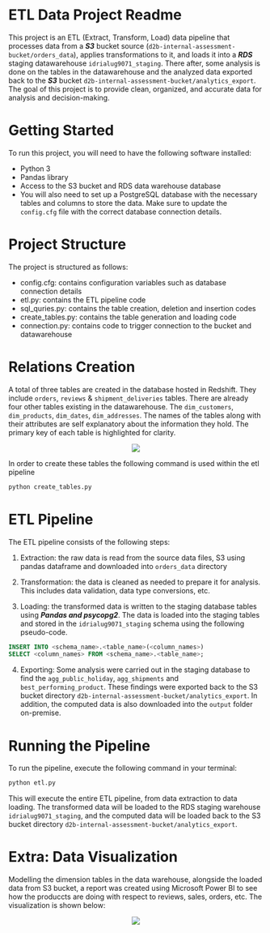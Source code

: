 # ETL Data Project Readme
This project is an ETL (Extract, Transform, Load) data pipeline that processes data from a ***S3*** bucket source (`d2b-internal-assessment-bucket/orders_data`), applies transformations to it, and loads it into a ***RDS*** staging datawarehouse `idrialug9071_staging`. There after, some analysis is done on the tables in the datawarehouse and the analyzed data exported back to the ***S3*** bucket `d2b-internal-assessment-bucket/analytics_export`. The goal of this project is to provide clean, organized, and accurate data for analysis and decision-making.

# Getting Started
To run this project, you will need to have the following software installed:

* Python 3
* Pandas library
* Access to the S3 bucket and RDS data warehouse database
* You will also need to set up a PostgreSQL database with the necessary tables and columns to store the data. Make sure to update the `config.cfg` file with the correct database connection details.

# Project Structure

The project is structured as follows:

* config.cfg: contains configuration variables such as database connection details
* etl.py: contains the ETL pipeline code
* sql_quries.py: contains the table creation, deletion and insertion codes
* create_tables.py: contains the table generation and loading code
* connection.py: contains code to trigger connection to the bucket and datawarehouse


# Relations Creation
A total of three tables are created in the database hosted in Redshift. They include `orders`, `reviews` & `shipment_deliveries` tables. There are already four other tables existing in the datawarehouse. The `dim_customers`, `dim_products`, `dim_dates`, `dim_addresses`. The names of the tables along with their attributes are self explanatory about the information they hold. The primary key of each table is highlighted for clarity.

<p align="center">
  <img src="https://github.com/AlugoIdris/idrialug9071_d2b_project/blob/main/images/Data%20Model.png">
</p>


In order to create these tables the following command is used within the etl pipeline
```bash
python create_tables.py
``` 

# ETL Pipeline
The ETL pipeline consists of the following steps:

1. Extraction: the raw data is read from the source data files, S3 using pandas dataframe and downloaded into `orders_data` directory

2. Transformation: the data is cleaned as needed to prepare it for analysis. This includes data validation, data type conversions, etc.

3. Loading: the transformed data is written to the staging database tables using ***Pandas and psycopg2***. The data is loaded into the staging tables and stored in the `idrialug9071_staging` schema using the following pseudo-code.

```SQL
INSERT INTO <schema_name>.<table_name>(<column_names>)
SELECT <column_names> FROM <schema_name>.<table_name>;
```
4. Exporting: Some analysis were carried out in the staging database to find the `agg_public_holiday`, `agg_shipments` and `best_performing_product`. These findings were exported back to the S3 bucket directory `d2b-internal-assessment-bucket/analytics_export`. In addition, the computed data is also downloaded into the `output` folder on-premise.


# Running the Pipeline

To run the pipeline, execute the following command in your terminal:
```bash
python etl.py
```

This will execute the entire ETL pipeline, from data extraction to data loading. The transformed data will be loaded to the RDS staging warehouse `idrialug9071_staging`, and the computed data will be loaded back to the S3 bucket directory `d2b-internal-assessment-bucket/analytics_export`.


# Extra: Data Visualization
Modelling the dimension tables in the data warehouse, alongside the loaded data from S3 bucket, a report was created using Microsoft Power BI to see how the produccts are doing with respect to reviews, sales, orders, etc. The visualization is shown below:

<p align="center">
  <img src="https://github.com/AlugoIdris/idrialug9071_d2b_project/blob/main/images/Chambua%20Inc.png">
</p>
